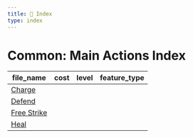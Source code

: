 ```yaml
---
title: 📑 Index
type: index
---
```


# Common: Main Actions Index

| file_name                       | cost | level | feature_type |
| ------------------------------- | ---- | ----- | ------------ |
| [Charge](../Charge)             |      |       |              |
| [Defend](../Defend)             |      |       |              |
| [Free Strike](../Free%20Strike) |      |       |              |
| [Heal](../Heal)                 |      |       |              |
